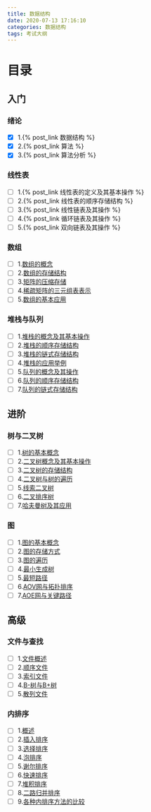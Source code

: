 ```yaml
---
title: 数据结构
date: 2020-07-13 17:16:10
categories: 数据结构
tags: 考试大纲
---
```

# 目录
## 入门

### 绪论
  - [x] 1.{% post_link 数据结构 %}
  - [x] 2.{% post_link 算法 %}
  - [x] 3.{% post_link 算法分析 %}
### 线性表
  - [ ] 1.{% post_link 线性表的定义及其基本操作 %}
  - [ ] 2.{% post_link 线性表的顺序存储结构 %}
  - [ ] 3.{% post_link 线性链表及其操作 %}
  - [ ] 4.{% post_link 循环链表及其操作 %}
  - [ ] 5.{% post_link 双向链表及其操作 %}
### 数组
  - [ ] 1.[数组的概念](数组的概念.md)
  - [ ] 2.[数组的存储结构](数组的存储结构.md)
  - [ ] 3.[矩阵的压缩存储](矩阵的压缩存储.md)
  - [ ] 4.[稀疏矩阵的三元组表表示](稀疏矩阵的三元组表表示.md)
  - [ ] 5.[数组的基本应用](数组的基本应用.md)
### 堆栈与队列
  - [ ] 1.[堆栈的概念及其基本操作](堆栈的概念及其基本操作.md)
  - [ ] 2.[堆栈的顺序存储结构](堆栈的顺序存储结构.md)
  - [ ] 3.[堆栈的链式存储结构](堆栈的链式存储结构.md)
  - [ ] 4.[堆栈的应用举例](堆栈的链式存储结构.md)
  - [ ] 5.[队列的概念及其操作](队列的概念及其操作.md)
  - [ ] 6.[队列的顺序存储结构](队列的概念及其操作.md)
  - [ ] 7.[队列的链式存储结构](队列的链式存储结构.md)
## 进阶
### 树与二叉树
  - [ ] 1.[树的基本概念](树的基本概念.md)
  - [ ] 2.[二叉树概念及其基本操作](二叉树概念及其基本操作.md)
  - [ ] 3.[二叉树的存储结构](二叉树的存储结构.md)
  - [ ] 4.[二叉树与树的遍历](二叉树与树的遍历.md)
  - [ ] 5.[线索二叉树](线索二叉树.md)
  - [ ] 6.[二叉排序树](线索二叉树.md)
  - [ ] 7.[哈夫曼树及其应用](哈夫曼树及其应用.md)
### 图
  - [ ] 1.[图的基本概念](图的基本概念.md)
  - [ ] 2.[图的存储方式](图的存储方式.md)
  - [ ] 3.[图的遍历](图的遍历.md)
  - [ ] 4.[最小生成树](最小生成树.md)
  - [ ] 5.[最短路径](最短路径.md)
  - [ ] 6.[AOV网与拓扑排序](AOV网与拓扑排序.md)
  - [ ] 7.[AOE网与关键路径](AOE网与关键路径.md)
## 高级
### 文件与查找
  - [ ] 1.[文件概述](文件概述.md)
  - [ ] 2.[顺序文件](顺序文件.md)
  - [ ] 3.[索引文件](索引文件.md)
  - [ ] 4.[B-树与B+树](B-树与B+树.md)
  - [ ] 5.[散列文件](散列文件.md)
### 内排序
  - [ ] 1.[概述](概述.md)
  - [ ] 2.[插入排序](插入排序.md)
  - [ ] 3.[选择排序](选择排序.md)
  - [ ] 4.[泡排序](泡排序.md)
  - [ ] 5.[谢尔排序](谢尔排序.md)
  - [ ] 6.[快速排序](快速排序.md)
  - [ ] 7.[堆积排序](堆积排序.md)
  - [ ] 8.[二路归并排序](二路归并排序.md)
  - [ ] 9.[各种内排序方法的比较](各种内排序方法的比较.md)
